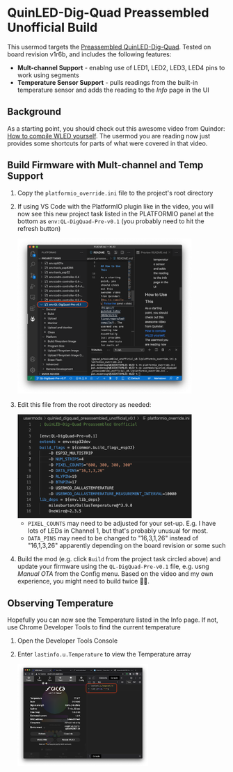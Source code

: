 # QuinLED-Dig-Quad Preassembled Unofficial Build

This usermod targets the [Preassembled QuinLED-Dig-Quad](https://quinled.info/pre-assembled-quinled-dig-quad/). Tested on board revision v1r6b,
and includes the following features:

 * **Mult-channel Support** - enablng use of LED1, LED2, LED3, LED4 pins to work using segments
 * **Temperature Sensor Support** - pulls readings from the built-in temperature sensor and adds the reading to the *Info* page in the UI

## Background

As a starting point, you should check out this awesome video from Quindor: [How to compile WLED yourself](https://quinled.info/2020/12/22/livestream-wled-compile/). The usermod you are reading now just provides some shortcuts for parts of what were covered in that video.

## Build Firmware with Mult-channel and Temp Support

1. Copy the `platformio_override.ini` file to the project's root directory
1. If using VS Code with the PlatformIO plugin like in the video, you will now see this new project task listed in the PLATFORMIO panel at the bottom as `env:QL-DigQuad-Pre-v0.1` (you probably need to hit the refresh button) 

   <img src="images/pio-screenshot.png" width="400px"/>

1. Edit this file from the root directory as needed:

   <img src="images/params.png" width="400px"/>

   * `PIXEL_COUNTS` may need to be adjusted for your set-up. E.g. I have lots of LEDs in Channel 1, but that's probably unusual for most.
   * `DATA_PINS` may need to be changed to "16,3,1,26" instead of "16,1,3,26" apparently depending on the board revision or some such

1. Build the mod (e.g. click `Build` from the project task circled above) and update your firmware using the `QL-DigQuad-Pre-v0.1` file, e.g. usng _Manual OTA_ from the Config menu. Based on the video and my own experience, you might need to build twice 🤷‍♂️.

## Observing Temperature

Hopefully you can now see the Temperature listed in the Info page. If not, use Chrome Developer Tools to find the current temperature

1. Open the Developer Tools Console
2. Enter `lastinfo.u.Temperature` to view the Temperature array

   <img src="images/json-temp.png" width="300px"/>


